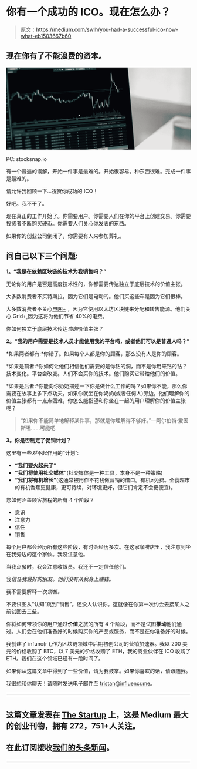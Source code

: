 # 你有一个成功的 ICO。现在怎么办？

> 原文：<https://medium.com/swlh/you-had-a-successful-ico-now-what-eb1503667b60>

## 现在你有了不能浪费的资本。

![](img/36e8cb4ff2377bce22e3769bdf2198c9.png)

PC: stocksnap.io

有一个普遍的误解，开始一件事是最难的。开始很容易。种东西很难。完成一件事是最难的。

请允许我回顾一下…祝贺你成功的 ICO！

好吧。我不干了。

现在真正的工作开始了。你需要用户。你需要人们在你的平台上创建交易。你需要投资者不断购买硬币。你需要人们关心你发表的东西。

如果你的创业公司倒闭了，你需要有人来参加葬礼。

## 问自己以下三个问题:

**1。“我是在依赖区块链的技术为我销售吗？”**

无论你的用户是否是高度技术性的，你都需要传达独立于底层技术的价值主张。

大多数消费者不买特斯拉，因为它们是电动的。他们买这些车是因为它们很棒。

大多数消费者不关心[电网+](http://gridplus.io) ，因为它使用以太坊区块链来分配和转售能源。他们关心 Grid+,因为这将为他们节省 40%的电费。

你如何独立于底层技术传达*你的*价值主张？

**2。“我的用户需要是技术人员才能使用我的平台吗，或者他们可以是普通人吗？”**

*如果两者都有:*你错了。如果每个人都是你的顾客，那么没有人是你的顾客。

*如果是前者:*你如何让他们相信他们需要的是你钻的洞，而不是你用来钻的钻？技术变化。平台会改变。人们不会买你的技术。他们购买它带给他们的价值。

*如果是后者:*你能向你奶奶描述一下你是做什么工作的吗？如果你不能，那么你需要在故事上多下点功夫。如果你就坐在你奶奶(或者任何人)旁边，他们理解你的价值主张都有一点点困难，你怎么能指望和你坐在一起的用户理解你的价值主张呢？

> “如果你不能简单地解释某件事，那就是你理解得不够好。”—阿尔伯特·爱因斯坦……可能吧

**3。你是否制定了促销计划？**

这里有一些*对*不起作用的“计划”:

*   **“我们要火起来了”**
*   **“我们将使用社交媒体”**(社交媒体是一种工具，本身不是一种策略)
*   **“我们将有机增长”**(这通常被用作不花钱做营销的借口。有机≠免费。全食超市的有机香蕉更健康，更可持续，对环境更好，但它们肯定不会更便宜)。

您如何涵盖顾客旅程的所有 4 个阶段？

*   意识
*   注意力
*   信任
*   销售

每个用户都会经历所有这些阶段，有时会经历多次。在这家咖啡店里，我注意到坐在我旁边的这个家伙。我没注意他。

当我点餐时，我会注意收银员。我还不一定信任他们。

我*信任我最好的朋友。他们没有从我身上赚钱。*

我不需要解释一次*销售。*

不要试图从“认知”跳到“销售”。还没人认识你。这就像在你第一次约会去接某人之前试图去三垒。

你将如何带领你的用户通过**价值**之旅的所有 4 个阶段，而不是试图**推动**他们通过。人们会在他们准备好的时候购买你的产品或服务，而不是在你准备好的时候。

我创建了 infunc(r ),作为区块链领域中后期初创公司的营销加速器。我以 200 美元的价格收购了 BTC，以 7 美元的价格收购了 ETH，我的商业伙伴在 ICO 收购了 ETH。我们在这个领域已经有一段时间了。

如果你从这篇文章中得到了一些价值，请为我鼓掌。如果你喜欢的话，请跟随我。

我很想和你聊天！请随时发送电子邮件至 tristan@influencr.me。

![](img/731acf26f5d44fdc58d99a6388fe935d.png)

## 这篇文章发表在 [The Startup](https://medium.com/swlh) 上，这是 Medium 最大的创业刊物，拥有 272，751+人关注。

## 在此订阅接收[我们的头条新闻](http://growthsupply.com/the-startup-newsletter/)。

![](img/731acf26f5d44fdc58d99a6388fe935d.png)